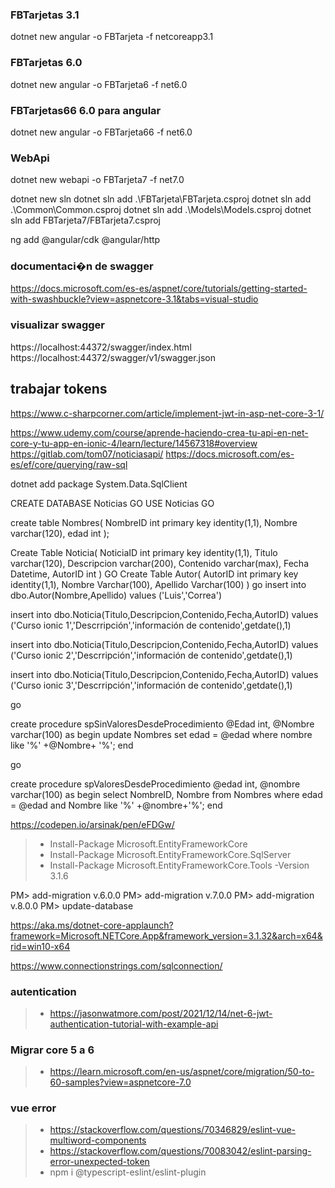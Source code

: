 ### FBTarjetas 3.1
dotnet new angular -o FBTarjeta -f netcoreapp3.1

### FBTarjetas 6.0
dotnet new angular -o FBTarjeta6 -f net6.0

### FBTarjetas66 6.0 para angular
dotnet new angular -o FBTarjeta66 -f net6.0

### WebApi
dotnet new webapi -o FBTarjeta7 -f net7.0


dotnet new sln
dotnet sln add .\FBTarjeta\FBTarjeta.csproj
dotnet sln add .\Common\Common.csproj
dotnet sln add .\Models\Models.csproj
dotnet sln add FBTarjeta7/FBTarjeta7.csproj

ng add @angular/cdk @angular/http


### documentaci�n de swagger
https://docs.microsoft.com/es-es/aspnet/core/tutorials/getting-started-with-swashbuckle?view=aspnetcore-3.1&tabs=visual-studio

### visualizar swagger
https://localhost:44372/swagger/index.html
https://localhost:44372/swagger/v1/swagger.json


## trabajar tokens
https://www.c-sharpcorner.com/article/implement-jwt-in-asp-net-core-3-1/



https://www.udemy.com/course/aprende-haciendo-crea-tu-api-en-net-core-y-tu-app-en-ionic-4/learn/lecture/14567318#overview
https://gitlab.com/tom07/noticiasapi/
https://docs.microsoft.com/es-es/ef/core/querying/raw-sql

dotnet add package System.Data.SqlClient



CREATE DATABASE Noticias
GO
USE Noticias
GO

create table Nombres(
    NombreID int primary key identity(1,1),
    Nombre varchar(120),
	edad int
);

Create Table Noticia(
	NoticiaID int primary key identity(1,1),
	Titulo varchar(120),
	Descripcion varchar(200),
	Contenido varchar(max),
	Fecha Datetime,
	AutorID int
)
GO
Create Table Autor(
	AutorID int primary key identity(1,1),
	Nombre Varchar(100),
	Apellido Varchar(100)
)
go
insert into 
dbo.Autor(Nombre,Apellido)
values
('Luis','Correa')

insert into 
dbo.Noticia(Titulo,Descripcion,Contenido,Fecha,AutorID)
values
('Curso ionic 1','Descrripción','información de contenido',getdate(),1)

insert into 
dbo.Noticia(Titulo,Descripcion,Contenido,Fecha,AutorID)
values
('Curso ionic 2','Descrripción','información de contenido',getdate(),1)

insert into 
dbo.Noticia(Titulo,Descripcion,Contenido,Fecha,AutorID)
values
('Curso ionic 3','Descrripción','información de contenido',getdate(),1)

go

create procedure spSinValoresDesdeProcedimiento
@Edad int,
@Nombre varchar(100)
as
begin
update Nombres set edad = @edad where nombre like '%' +@Nombre+ '%';
end

go

create procedure spValoresDesdeProcedimiento
@edad int,
@nombre varchar(100)
as
begin
select NombreID, Nombre from Nombres where edad = @edad 
and  Nombre like '%' +@nombre+'%';
end


https://codepen.io/arsinak/pen/eFDGw/

>- Install-Package Microsoft.EntityFrameworkCore
>- Install-Package Microsoft.EntityFrameworkCore.SqlServer
>- Install-Package Microsoft.EntityFrameworkCore.Tools -Version 3.1.6

PM> add-migration v.6.0.0
PM> add-migration v.7.0.0
PM> add-migration v.8.0.0
PM> update-database



https://aka.ms/dotnet-core-applaunch?framework=Microsoft.NETCore.App&framework_version=3.1.32&arch=x64&rid=win10-x64

https://www.connectionstrings.com/sqlconnection/




### autentication
>- https://jasonwatmore.com/post/2021/12/14/net-6-jwt-authentication-tutorial-with-example-api

### Migrar core 5 a 6
>- https://learn.microsoft.com/en-us/aspnet/core/migration/50-to-60-samples?view=aspnetcore-7.0


### vue error
>- https://stackoverflow.com/questions/70346829/eslint-vue-multiword-components
>- https://stackoverflow.com/questions/70083042/eslint-parsing-error-unexpected-token
>- npm i @typescript-eslint/eslint-plugin


